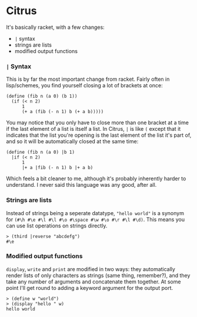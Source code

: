 # Citrus

It's basically racket, with a few changes:
- `|` syntax
- strings are lists
- modified output functions
### `|` Syntax
This is by far the most important change from racket. Fairly often in lisp/schemes, you find yourself closing a lot of brackets at once:
```
(define (fib n (a 0) (b 1))
  (if (< n 2)
      1
      (+ a (fib (- n 1) b (+ a b)))))
```
You may notice that you only have to close more than one bracket at a time if the last element of a list is itself a list. In Citrus, `|` is like `(` except that it indicates that the list you're opening is the last element of the list it's part of, and so it will be automatically closed at the same time:
```
(define (fib n (a 0) |b 1)
  |if (< n 2)
      1
      |+ a |fib (- n 1) b |+ a b)
```
Which feels a bit cleaner to me, although it's probably inherently harder to understand. I never said this language was any good, after all.
### Strings are lists
Instead of strings being a seperate datatype, `"hello world"` is a synonym for `(#\h #\e #\l #\l #\o #\space #\w #\o #\r #\l #\d)`. This means you can use list operations on strings directly.
```
> (third |reverse "abcdefg")
#\e
```
### Modified output functions
`display`, `write` and `print` are modified in two ways: they automatically render lists of only characters as strings (same thing, remember?), and they take any number of arguments and concatenate them together. At some point I'll get round to adding a keyword argument for the output port.
```
> (define w "world")
> (display "hello " w)
hello world
```

